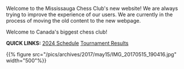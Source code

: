 ---
---

Welcome to the Mississauga Chess Club's new website! We are always trying to improve the experience of our users. We are currently in the process of moving the old content to the new webpage.

Welcome to Canada's biggest chess club!

**QUICK LINKS:** [2024 Schedule](/schedule/) [Tournament Results](/events)

{{% figure src="/pics/archives/2017/may15/IMG_20170515_190416.jpg" width="500"%}}